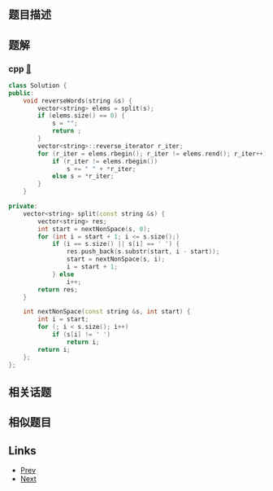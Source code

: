 
# [](https://leetcode-cn.com/problems/reverse-words-in-a-string)

## 题目描述



## 题解

### cpp [🔗](reverse-words-in-a-string.cpp) 
```cpp
class Solution {
public:
    void reverseWords(string &s) {
        vector<string> elems = split(s);
        if (elems.size() == 0) {
            s = "";
            return ;
        }
        vector<string>::reverse_iterator r_iter;
        for (r_iter = elems.rbegin(); r_iter != elems.rend(); r_iter++) {
            if (r_iter != elems.rbegin())
                s += " " + *r_iter;
            else s = *r_iter;
        }
    }

private:
    vector<string> split(const string &s) {
        vector<string> res;
        int start = nextNonSpace(s, 0);
        for (int i = start + 1; i <= s.size();)
            if (i == s.size() || s[i] == ' ') {
                res.push_back(s.substr(start, i - start));
                start = nextNonSpace(s, i);
                i = start + 1;
            } else
                i++;
        return res;
    }

    int nextNonSpace(const string &s, int start) {
        int i = start;
        for (; i < s.size(); i++)
            if (s[i] != ' ')
                return i;
        return i;
    };
};
```


## 相关话题



## 相似题目



## Links

- [Prev](../evaluate-reverse-polish-notation/README.md) 
- [Next](../min-stack/README.md) 


